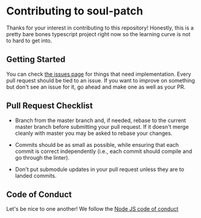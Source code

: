# Contributing to soul-patch
Thanks for your interest in contributing to this repository! Honestly, this is a pretty bare bones typescript project right now so the learning curve is not to hard to get into.

## Getting Started
You can check [the issues page](https://github.com/geooot/soul-patch/issues) for things that need implementation. Every pull request should be tied to an issue. If you want to improve on something but don't see an issue for it, go ahead and make one as well as your PR.

## Pull Request Checklist

- Branch from the master branch and, if needed, rebase to the current master
  branch before submitting your pull request. If it doesn't merge cleanly with
  master you may be asked to rebase your changes.

- Commits should be as small as possible, while ensuring that each commit is
  correct independently (i.e., each commit should compile and go through the linter). 

- Don't put submodule updates in your pull request unless they are to landed
  commits.

## Code of Conduct
Let's be nice to one another! We follow the [Node JS code of conduct](https://github.com/nodejs/admin/blob/master/CODE_OF_CONDUCT.md)

